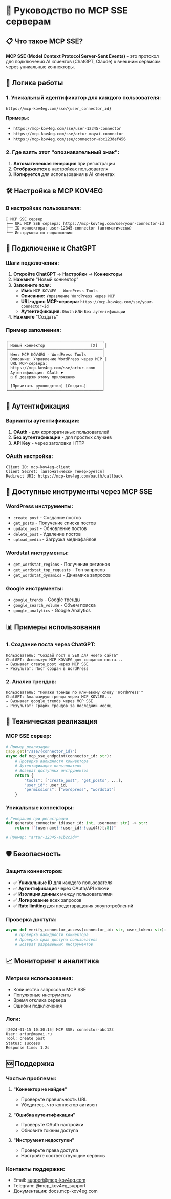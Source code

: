 # 🔗 Руководство по MCP SSE серверам

## 📋 Что такое MCP SSE?

**MCP SSE (Model Context Protocol Server-Sent Events)** - это протокол для подключения AI клиентов (ChatGPT, Claude) к внешним сервисам через уникальные коннекторы.

## 🎯 Логика работы

### **1. Уникальный идентификатор для каждого пользователя:**

```
https://mcp-kov4eg.com/sse/{user_connector_id}
```

**Примеры:**
- `https://mcp-kov4eg.com/sse/user-12345-connector`
- `https://mcp-kov4eg.com/sse/artur-mayai-connector`
- `https://mcp-kov4eg.com/sse/connector-abc123def456`

### **2. Где взять этот "опознавательный знак":**

1. **Автоматическая генерация** при регистрации
2. **Отображается** в настройках пользователя
3. **Копируется** для использования в AI клиентах

## 🛠️ Настройка в MCP KOV4EG

### **В настройках пользователя:**

```
🔗 MCP SSE сервер
├── URL MCP SSE сервера: https://mcp-kov4eg.com/sse/your-connector-id
├── ID коннектора: user-12345-connector (автоматически)
└── Инструкции по подключению
```

## 🤖 Подключение к ChatGPT

### **Шаги подключения:**

1. **Откройте ChatGPT** → **Настройки** → **Коннекторы**
2. **Нажмите** "Новый коннектор"
3. **Заполните поля:**
   - **Имя:** `MCP KOV4EG - WordPress Tools`
   - **Описание:** `Управление WordPress через MCP`
   - **URL-адрес MCP-сервера:** `https://mcp-kov4eg.com/sse/your-connector-id`
   - **Аутентификация:** `OAuth` или `Без аутентификации`
4. **Нажмите** "Создать"

### **Пример заполнения:**

```
┌─────────────────────────────────────────┐
│ Новый коннектор                    [X]   │
├─────────────────────────────────────────┤
│ Имя: MCP KOV4EG - WordPress Tools       │
│ Описание: Управление WordPress через MCP │
│ URL MCP-сервера:                        │
│ https://mcp-kov4eg.com/sse/artur-conn   │
│ Аутентификация: OAuth ▼                 │
│ ☐ Я доверяю этому приложению            │
│                                         │
│ [Прочитать руководство] [Создать]       │
└─────────────────────────────────────────┘
```

## 🔐 Аутентификация

### **Варианты аутентификации:**

1. **OAuth** - для корпоративных пользователей
2. **Без аутентификации** - для простых случаев
3. **API Key** - через заголовки HTTP

### **OAuth настройка:**
```
Client ID: mcp-kov4eg-client
Client Secret: [автоматически генерируется]
Redirect URI: https://mcp-kov4eg.com/oauth/callback
```

## 🚀 Доступные инструменты через MCP SSE

### **WordPress инструменты:**
- `create_post` - Создание постов
- `get_posts` - Получение списка постов
- `update_post` - Обновление постов
- `delete_post` - Удаление постов
- `upload_media` - Загрузка медиафайлов

### **Wordstat инструменты:**
- `get_wordstat_regions` - Получение регионов
- `get_wordstat_top_requests` - Топ запросов
- `get_wordstat_dynamics` - Динамика запросов

### **Google инструменты:**
- `google_trends` - Google тренды
- `google_search_volume` - Объем поиска
- `google_analytics` - Google Analytics

## 📊 Примеры использования

### **1. Создание поста через ChatGPT:**

```
Пользователь: "Создай пост о SEO для моего сайта"
ChatGPT: Использую MCP KOV4EG для создания поста...
→ Вызывает create_post через MCP SSE
→ Результат: Пост создан в WordPress
```

### **2. Анализ трендов:**

```
Пользователь: "Покажи тренды по ключевому слову 'WordPress'"
ChatGPT: Анализирую тренды через MCP KOV4EG...
→ Вызывает google_trends через MCP SSE
→ Результат: График трендов за последний месяц
```

## 🔧 Техническая реализация

### **MCP SSE сервер:**
```python
# Пример реализации
@app.get("/sse/{connector_id}")
async def mcp_sse_endpoint(connector_id: str):
    # Проверка валидности коннектора
    # Аутентификация пользователя
    # Возврат доступных инструментов
    return {
        "tools": ["create_post", "get_posts", ...],
        "user_id": user_id,
        "permissions": ["wordpress", "wordstat"]
    }
```

### **Уникальные коннекторы:**
```python
# Генерация при регистрации
def generate_connector_id(user_id: int, username: str) -> str:
    return f"{username}-{user_id}-{uuid4()[:8]}"

# Пример: "artur-12345-a1b2c3d4"
```

## 🛡️ Безопасность

### **Защита коннекторов:**
- ✅ **Уникальные ID** для каждого пользователя
- ✅ **Аутентификация** через OAuth/API ключи
- ✅ **Изоляция данных** между пользователями
- ✅ **Логирование** всех запросов
- ✅ **Rate limiting** для предотвращения злоупотреблений

### **Проверка доступа:**
```python
async def verify_connector_access(connector_id: str, user_token: str):
    # Проверка валидности коннектора
    # Проверка прав доступа пользователя
    # Возврат разрешенных инструментов
```

## 📈 Мониторинг и аналитика

### **Метрики использования:**
- Количество запросов к MCP SSE
- Популярные инструменты
- Время отклика сервера
- Ошибки подключения

### **Логи:**
```
[2024-01-15 10:30:15] MCP SSE: connector-abc123
User: artur@mayai.ru
Tool: create_post
Status: success
Response time: 1.2s
```

## 🆘 Поддержка

### **Частые проблемы:**

1. **"Коннектор не найден"**
   - Проверьте правильность URL
   - Убедитесь, что коннектор активен

2. **"Ошибка аутентификации"**
   - Проверьте OAuth настройки
   - Обновите токены доступа

3. **"Инструмент недоступен"**
   - Проверьте права доступа
   - Настройте соответствующие сервисы

### **Контакты поддержки:**
- Email: support@mcp-kov4eg.com
- Telegram: @mcp_kov4eg_support
- Документация: docs.mcp-kov4eg.com
